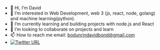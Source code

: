 - 👋 Hi, I’m David
- 👀 I’m interested in Web Development, web 3 (js, react, node, golang) and machine learning(python).
- 🌱 I’m currently learning and building projects with node.js and React
- 💞️ I’m looking to collaborate on projects and learn 
- 📫 How to reach me email: bodunrindavidbond@gmail.com 
- [![Twitter URL](https://img.shields.io/twitter/url/https/twitter.com/bodunrindavid.svg?style=social&label=Follow%20%40bodunrindavid)](https://twitter.com/bodunrindavid)

<!---
davieoba/davieoba is a ✨ special ✨ repository because its `README.md` (this file) appears on your GitHub profile.
You can click the Preview link to take a look at your changes.
--->
